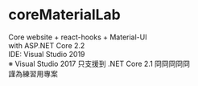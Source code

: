 # coreMaterialLab
Core website + react-hooks + Material-UI   
with ASP.NET Core 2.2   
IDE: Visual Studio 2019   
※ Visual Studio 2017 只支援到 .NET Core 2.1 冏冏冏冏冏      
謹為練習用專案
